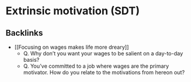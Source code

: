 # Extrinsic motivation (SDT)

## Backlinks
* [[Focusing on wages makes life more dreary]]
	* Q. Why don’t you want your wages to be salient on a day-to-day basis?
	* Q. You’ve committed to a job where wages are the primary motivator. How do you relate to the motivations from hereon out?

<!-- {BearID:C52DED9C-C5B2-45FA-80B1-2251F34FA3C7-90457-000003D023E76A43} -->
